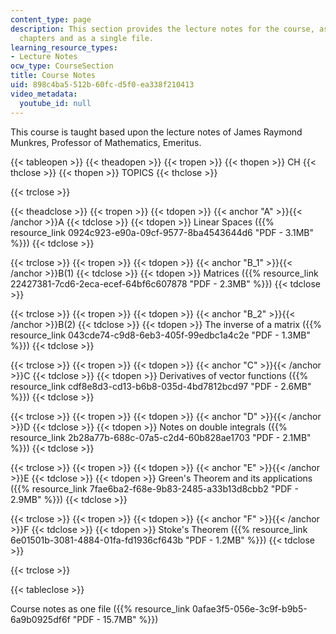 ```yaml
---
content_type: page
description: This section provides the lecture notes for the course, as individual
  chapters and as a single file.
learning_resource_types:
- Lecture Notes
ocw_type: CourseSection
title: Course Notes
uid: 898c4ba5-512b-60fc-d5f0-ea338f210413
video_metadata:
  youtube_id: null
---
```


This course is taught based upon the lecture notes of James Raymond Munkres, Professor of Mathematics, Emeritus.

{{< tableopen >}}
{{< theadopen >}}
{{< tropen >}}
{{< thopen >}}
CH
{{< thclose >}}
{{< thopen >}}
TOPICS
{{< thclose >}}

{{< trclose >}}

{{< theadclose >}}
{{< tropen >}}
{{< tdopen >}}
{{< anchor "A" >}}{{< /anchor >}}A
{{< tdclose >}}
{{< tdopen >}}
Linear Spaces ({{% resource_link 0924c923-e90a-09cf-9577-8ba4543644d6 "PDF - 3.1MB" %}})
{{< tdclose >}}

{{< trclose >}}
{{< tropen >}}
{{< tdopen >}}
{{< anchor "B_1" >}}{{< /anchor >}}B(1)
{{< tdclose >}}
{{< tdopen >}}
Matrices ({{% resource_link 22427381-7cd6-2eca-ecef-64bf6c607878 "PDF - 2.3MB" %}})
{{< tdclose >}}

{{< trclose >}}
{{< tropen >}}
{{< tdopen >}}
{{< anchor "B_2" >}}{{< /anchor >}}B(2)
{{< tdclose >}}
{{< tdopen >}}
The inverse of a matrix ({{% resource_link 043cde74-c9d8-6eb3-405f-99edbc1a4c2e "PDF - 1.3MB" %}})
{{< tdclose >}}

{{< trclose >}}
{{< tropen >}}
{{< tdopen >}}
{{< anchor "C" >}}{{< /anchor >}}C
{{< tdclose >}}
{{< tdopen >}}
Derivatives of vector functions ({{% resource_link cdf8e8d3-cd13-b6b8-035d-4bd7812bcd97 "PDF - 2.6MB" %}})
{{< tdclose >}}

{{< trclose >}}
{{< tropen >}}
{{< tdopen >}}
{{< anchor "D" >}}{{< /anchor >}}D
{{< tdclose >}}
{{< tdopen >}}
Notes on double integrals ({{% resource_link 2b28a77b-688c-07a5-c2d4-60b828ae1703 "PDF - 2.1MB" %}})
{{< tdclose >}}

{{< trclose >}}
{{< tropen >}}
{{< tdopen >}}
{{< anchor "E" >}}{{< /anchor >}}E
{{< tdclose >}}
{{< tdopen >}}
Green's Theorem and its applications ({{% resource_link 7fae6ba2-f68e-9b83-2485-a33b13d8cbb2 "PDF - 2.9MB" %}})
{{< tdclose >}}

{{< trclose >}}
{{< tropen >}}
{{< tdopen >}}
{{< anchor "F" >}}{{< /anchor >}}F
{{< tdclose >}}
{{< tdopen >}}
Stoke's Theorem ({{% resource_link 6e01501b-3081-4884-01fa-fd1936cf643b "PDF - 1.2MB" %}})
{{< tdclose >}}

{{< trclose >}}

{{< tableclose >}}

Course notes as one file ({{% resource_link 0afae3f5-056e-3c9f-b9b5-6a9b0925df6f "PDF - 15.7MB" %}})